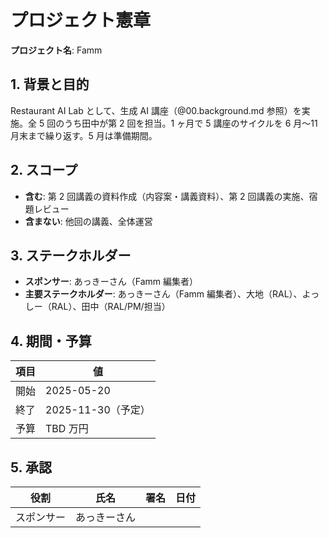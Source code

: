 # プロジェクト憲章

**プロジェクト名**: Famm

## 1. 背景と目的

Restaurant AI Lab として、生成 AI 講座（@00.background.md 参照）を実施。全 5 回のうち田中が第 2 回を担当。1 ヶ月で 5 講座のサイクルを 6 月〜11 月末まで繰り返す。5 月は準備期間。

## 2. スコープ

-   **含む**: 第 2 回講義の資料作成（内容案・講義資料）、第 2 回講義の実施、宿題レビュー
-   **含まない**: 他回の講義、全体運営

## 3. ステークホルダー

-   **スポンサー**: あっきーさん（Famm 編集者）
-   **主要ステークホルダー**: あっきーさん（Famm 編集者）、大地（RAL）、よっしー（RAL）、田中（RAL/PM/担当）

## 4. 期間・予算

| 項目 | 値                 |
| ---- | ------------------ |
| 開始 | 2025-05-20         |
| 終了 | 2025-11-30（予定） |
| 予算 | TBD 万円           |

## 5. 承認

| 役割       | 氏名         | 署名 | 日付 |
| ---------- | ------------ | ---- | ---- |
| スポンサー | あっきーさん |      |      |
